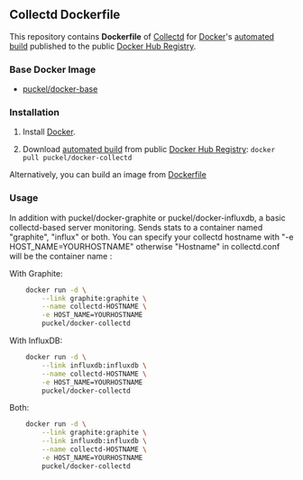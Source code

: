 ## Collectd Dockerfile


This repository contains **Dockerfile** of [Collectd](http://collectd.org/) for [Docker](https://www.docker.com/)'s [automated build](https://registry.hub.docker.com/u/puckel/collectd/) published to the public [Docker Hub Registry](https://registry.hub.docker.com/).


### Base Docker Image

* [puckel/docker-base](https://registry.hub.docker.com/u/puckel/docker-base/)


### Installation

1. Install [Docker](https://www.docker.com/).

2. Download [automated build](https://registry.hub.docker.com/u/puckel/docker-collectd/) from public [Docker Hub Registry](https://registry.hub.docker.com/): `docker pull puckel/docker-collectd`

Alternatively, you can build an image from [Dockerfile](https://github.com/puckel/docker-collectd)

### Usage

In addition with puckel/docker-graphite or puckel/docker-influxdb, a basic collectd-based server monitoring. Sends stats to a container named "graphite", "influx" or both. You can specify your collectd hostname with "-e HOST_NAME=YOURHOSTNAME" otherwise "Hostname" in collectd.conf will be the container name :

With Graphite:
```bash
    docker run -d \
        --link graphite:graphite \
        --name collectd-HOSTNAME \
        -e HOST_NAME=YOURHOSTNAME
        puckel/docker-collectd
```

With InfluxDB:
```bash
    docker run -d \
        --link influxdb:influxdb \
        --name collectd-HOSTNAME \
        -e HOST_NAME=YOURHOSTNAME
        puckel/docker-collectd
```

Both:
```bash
    docker run -d \
        --link graphite:graphite \
        --link influxdb:influxdb \
        --name collectd-HOSTNAME \
        -e HOST_NAME=YOURHOSTNAME
        puckel/docker-collectd
```
